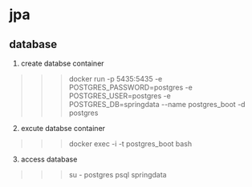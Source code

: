 # jpa

## database
1. create databse container
>	>	> docker run -p 5435:5435 -e POSTGRES_PASSWORD=postgres -e POSTGRES_USER=postgres -e POSTGRES_DB=springdata --name postgres_boot -d postgres

2. excute databse container
>	>	> docker exec -i -t postgres_boot bash

3. access database
>	>	> su - postgres
>	>	> psql springdata

